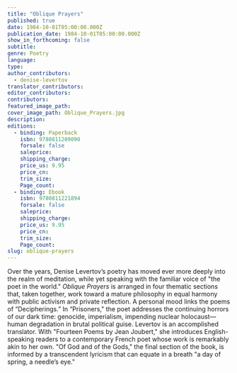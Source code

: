 ```yaml
---
title: "Oblique Prayers"
published: true
date: 1984-10-01T05:00:00.000Z
publication_date: 1984-10-01T05:00:00.000Z
show_in_forthcoming: false
subtitle:
genre: Poetry
language:
type:
author_contributors:
  - denise-levertov
translator_contributors:
editor_contributors:
contributors:
featured_image_path:
cover_image_path: Oblique_Prayers.jpg
description:
editions:
  - binding: Paperback
    isbn: 9780811209090
    forsale: false
    saleprice:
    shipping_charge:
    price_us: 9.95
    price_cn:
    trim_size:
    Page_count:
  - binding: Ebook
    isbn: 9780811221894
    forsale: false
    saleprice:
    shipping_charge:
    price_us: 9.95
    price_cn:
    trim_size:
    Page_count:
slug: oblique-prayers
---
```


Over the years, Denise Levertov’s poetry has moved ever more deeply into the realm of meditation, while yet speaking with the familiar voice of "the poet in the world." _Oblique Prayers_ is arranged in four thematic sections that, taken together, work toward a mature philosophy in equal harmony with public activism and private reflection. A personal mood links the poems of “Decipherings.” In “Prisoners," the poet addresses the continuing horrors of our dark time: genocide, imperialism, impending nuclear holocaust––human degradation in brutal political guise. Levertov is an accomplished translator. With "Fourteen Poems by Jean Joubert," she introduces English-speaking readers to a contemporary French poet whose work is remarkably akin to her own. "Of God and of the Gods," the final section of the book, is informed by a transcendent lyricism that can equate in a breath "a day of spring, a needle’s eye."

